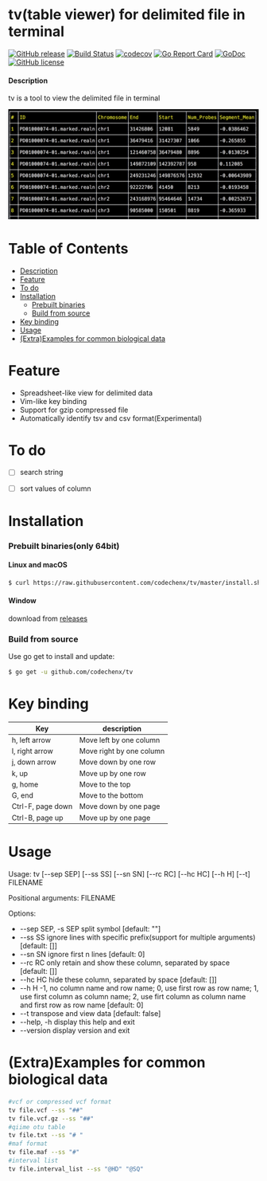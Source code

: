 # tv(table viewer) for delimited file in terminal
[![GitHub release](https://img.shields.io/github/release/codechenx/tv.svg)](http://GitHub.com/codechenx/tv/releases)
[![Build Status](https://travis-ci.org/codechenx/tv.svg?branch=master)](https://travis-ci.org/codechenx/tv)
[![codecov](https://codecov.io/gh/codechenx/tv/branch/master/graph/badge.svg)](https://codecov.io/gh/codechenx/tv)
[![Go Report Card](https://goreportcard.com/badge/github.com/codechenx/tv)](https://goreportcard.com/report/github.com/codechenx/tv)
[![GoDoc](https://godoc.org/github.com/codechenx/tv?status.svg)](https://godoc.org/github.com/codechenx/tv)
[![GitHub license](https://img.shields.io/github/license/codechenx/tv.svg)](https://github.com/codechenx/tv/blob/master/LICENSE)

#### Description

tv is a tool to view the delimited file in terminal

 ![Screenshot](screenshots/example.png)


# Table of Contents

- [Description](#description)
- [Feature](#feature)
- [To do](#to-do)
- [Installation](#installation)
  - [Prebuilt binaries](#prebuilt-binariesonly-64bit)
  - [Build from source](#build-from-source)
- [Key binding](#key-binding)
- [Usage](#usage)
- [(Extra)Examples for common biological data](#extraexamples-for-common-biological-data)

# Feature

- Spreadsheet-like view for delimited data
- Vim-like key binding 
- Support for gzip compressed file
- Automatically identify tsv and csv format(Experimental)

# To do

- [ ] search string
- [ ] sort values of column


# Installation

### Prebuilt binaries(only 64bit)

#### Linux and macOS
```bash
$ curl https://raw.githubusercontent.com/codechenx/tv/master/install.sh | bash
```

#### Window
download from [releases](https://github.com/codechenx/tv/releases) 

### Build from source

 Use go get to install and update:
```bash
$ go get -u github.com/codechenx/tv
```
# Key binding

| Key               | description              |
| ----------------- | ------------------------ |
| h, left arrow     | Move left by one column  |
| l, right arrow    | Move right by one column |
| j, down arrow     | Move down by one row     |
| k, up             | Move up by one row       |
| g, home           | Move to the top          |
| G, end            | Move to the bottom       |
| Ctrl-F, page down | Move down by one page    |
| Ctrl-B, page up   | Move up by one page      |

# Usage

Usage: tv [--sep SEP] [--ss SS] [--sn SN] [--rc RC] [--hc HC] [--h H] [--t] FILENAME

Positional arguments:
  FILENAME

Options:
  - --sep SEP, -s SEP      split symbol [default: ""]
  - --ss SS                ignore lines with specific prefix(support for multiple arguments) [default: []]
  - --sn SN                ignore first n lines [default: 0]
  - --rc RC                only retain and show these column, separated by space [default: []]
  - --hc HC                hide these column, separated by space [default: []]
  - --h H                   -1, no column name and row name; 0, use first row as row name; 1, use first column as column name; 2, use firt column as column name and first row as row name [default: 0]
  - --t                    transpose and view data [default: false]
  - --help, -h             display this help and exit
  - --version              display version and exit

# (Extra)Examples for common biological data
```bash
#vcf or compressed vcf format
tv file.vcf --ss "##"
tv file.vcf.gz --ss "##"
#qiime otu table
tv file.txt --ss "# "
#maf format
tv file.maf --ss "#"
#interval list
tv file.interval_list --ss "@HD" "@SQ"

```